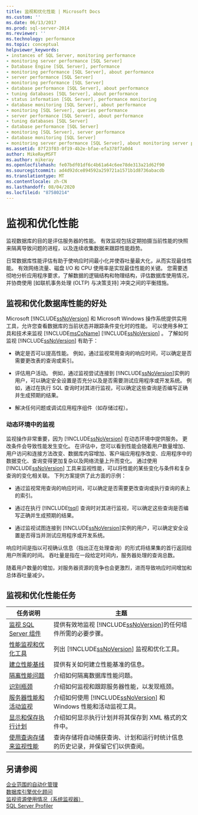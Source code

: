 ```yaml
---
title: 监视和优化性能 | Microsoft Docs
ms.custom: ''
ms.date: 06/13/2017
ms.prod: sql-server-2014
ms.reviewer: ''
ms.technology: performance
ms.topic: conceptual
helpviewer_keywords:
- instances of SQL Server, monitoring performance
- monitoring server performance [SQL Server]
- Database Engine [SQL Server], performance
- monitoring performance [SQL Server], about performance
- server performance [SQL Server]
- monitoring performance [SQL Server]
- database performance [SQL Server], about performance
- tuning databases [SQL Server], about performance
- status information [SQL Server], performance monitoring
- database monitoring [SQL Server], about performance
- monitoring [SQL Server], queries performance
- server performance [SQL Server], about performance
- tuning databases [SQL Server]
- database performance [SQL Server]
- monitoring [SQL Server], server performance
- database monitoring [SQL Server]
- monitoring server performance [SQL Server], about monitoring server performance
ms.assetid: 87f23f03-0f19-4b2e-bfae-efa378f7a0d4
author: MikeRayMSFT
ms.author: mikeray
ms.openlocfilehash: fe07bdf01df6c4b61a64c6ee78de313a21d62f90
ms.sourcegitcommit: ad4d92dce894592a259721a1571b1d8736abacdb
ms.translationtype: MT
ms.contentlocale: zh-CN
ms.lasthandoff: 08/04/2020
ms.locfileid: "87580214"
---
```

# <a name="monitor-and-tune-for-performance"></a>监视和优化性能
  监视数据库的目的是评估服务器的性能。 有效监视包括定期拍摄当前性能的快照来隔离导致问题的进程，以及连续收集数据来跟踪性能趋势。  
  
 日常数据库性能评估有助于使响应时间最小化并使吞吐量最大化，从而实现最佳性能。 有效网络流量、磁盘 I/O 和 CPU 使用率是实现最佳性能的关键。 您需要透彻地分析应用程序要求，了解数据的逻辑结构和物理结构，评估数据库使用情况，并协商使用 [如联机事务处理 (OLTP) 与决策支持] 冲突之间的平衡措施。  
  
## <a name="benefits-of-monitoring-and-tuning-databases-for-performance"></a>监视和优化数据库性能的好处  
 Microsoft [!INCLUDE[ssNoVersion](../../includes/ssnoversion-md.md)] 和 Microsoft Windows 操作系统提供实用工具，允许您查看数据库的当前状态并跟踪条件变化时的性能。 可以使用多种工具和技术来监视 [!INCLUDE[msCoName](../../includes/msconame-md.md)] [!INCLUDE[ssNoVersion](../../includes/ssnoversion-md.md)] 。 了解如何监视 [!INCLUDE[ssNoVersion](../../includes/ssnoversion-md.md)] 有助于：  
  
-   确定是否可以提高性能。 例如，通过监视常用查询的响应时间，可以确定是否需要更改表的查询或索引。  
  
-   评估用户活动。 例如，通过监视尝试连接到 [!INCLUDE[ssNoVersion](../../includes/ssnoversion-md.md)]实例的用户，可以确定安全设置是否充分以及是否需要测试应用程序或开发系统。 例如，通过在执行 SQL 查询时对其进行监视，可以确定这些查询是否编写正确并生成预期的结果。  
  
-   解决任何问题或调试应用程序组件（如存储过程）。  
  
### <a name="monitoring-in-a-dynamic-environment"></a>动态环境中的监视  
 监视操作非常重要，因为 [!INCLUDE[ssNoVersion](../../includes/ssnoversion-md.md)] 在动态环境中提供服务。 更改条件会导致性能发生变化。 在评估中，您可以看到性能会随着用户数量增加、用户访问和连接方法改变、数据库内容增加、客户端应用程序改变、应用程序中的数据变化、查询变得更加复杂以及网络流量上升而变化。 通过使用 [!INCLUDE[ssNoVersion](../../includes/ssnoversion-md.md)] 工具来监视性能，可以将性能的某些变化与条件和复杂查询的变化相关联。 下列方案提供了此方面的示例：  
  
-   通过监视常用查询的响应时间，可以确定是否需要更改查询或执行查询的表上的索引。  
  
-   通过在执行 [!INCLUDE[tsql](../../includes/tsql-md.md)] 查询时对其进行监视，可以确定这些查询是否编写正确并生成预期的结果。  
  
-   通过监视试图连接到 [!INCLUDE[ssNoVersion](../../includes/ssnoversion-md.md)]实例的用户，可以确定安全设置是否得当并测试应用程序或开发系统。  
  
 响应时间是指以可视确认信息（指出正在处理查询）的形式将结果集的首行返回给用户所需的时间。 吞吐量是指在一段给定时间内，服务器处理的查询总数。  
  
 随着用户数量的增加，对服务器资源的竞争也会更激烈，进而导致响应时间增加和总体吞吐量减少。  
  
## <a name="monitoring-and-tuning-performance-tasks"></a>监视和优化性能任务  
  
|任务说明|主题|  
|----------------------|-----------|  
|[监视 SQL Server 组件](monitor-sql-server-components.md)|提供有效地监视 [!INCLUDE[ssNoVersion](../../includes/ssnoversion-md.md)]的任何组件所需的必要步骤。|  
|[性能监视和优化工具](performance-monitoring-and-tuning-tools.md)|列出 [!INCLUDE[ssNoVersion](../../includes/ssnoversion-md.md)] 监视和优化工具。|  
|[建立性能基线](establish-a-performance-baseline.md)|提供有关如何建立性能基准的信息。|  
|[隔离性能问题](isolate-performance-problems.md)|介绍如何隔离数据库性能问题。|  
|[识别瓶颈](identify-bottlenecks.md)|介绍如何监视和跟踪服务器性能，以发现瓶颈。|  
|[服务器性能和活动监视](server-performance-and-activity-monitoring.md)|介绍如何使用 [!INCLUDE[ssNoVersion](../../includes/ssnoversion-md.md)] 和 Windows 性能和活动监视工具。|  
|[显示和保存执行计划](display-and-save-execution-plans.md)|介绍如何显示执行计划并将其保存到 XML 格式的文件中。|  
|[使用查询存储来监视性能](monitoring-performance-by-using-the-query-store.md)|查询存储将自动捕获查询、计划和运行时统计信息的历史记录，并保留它们以供查阅。|  
  
## <a name="see-also"></a>另请参阅  
 [企业范围的自动化管理](../../ssms/agent/automated-administration-across-an-enterprise.md)   
 [数据库引擎优化顾问](database-engine-tuning-advisor.md)   
 [监视资源使用情况（系统监视器）](../performance-monitor/monitor-resource-usage-system-monitor.md)   
 [SQL Server Profiler](../../tools/sql-server-profiler/sql-server-profiler.md)  
  
  
